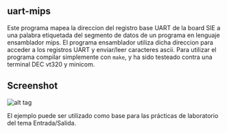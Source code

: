 uart-mips
---------

Este programa mapea la direccion del registro base UART de la board SIE a una palabra etiquetada del segmento de datos de un programa en lenguaje ensamblador mips.  El programa ensamblador utiliza dicha direccion para acceder a los registros UART y enviar/leer caracteres ascii.
Para utilizar el programa compilar simplemente con ``` make ```, y ha sido testeado contra una terminal DEC vt320 y minicom.

Screenshot
----------

![alt tag](https://raw.github.com/zrafa/mipsx/master/uart-mips/uartmips-dec-vt320.jpg)

El ejemplo puede ser utilizado como base para las prácticas de laboratorio del tema Entrada/Salida.



